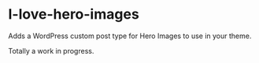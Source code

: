 I-love-hero-images
==================

Adds a WordPress custom post type for Hero Images to use in your theme.

Totally a work in progress.